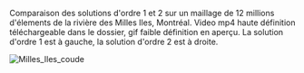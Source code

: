 Comparaison des solutions d'ordre 1 et 2 sur un maillage de 12 millions d'élements de la rivière des Milles Iles, Montréal. Video mp4 haute définition téléchargeable dans le dossier, gif faible définition en aperçu. La solution d'ordre 1 est à gauche, la solution d'ordre 2 est à droite.

![Milles_Iles_coude](mille_iles_coude.gif)
